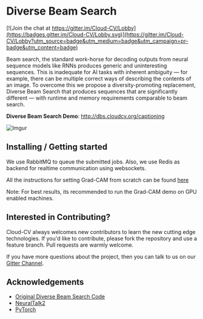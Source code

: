 
# Diverse Beam Search

[![Join the chat at https://gitter.im/Cloud-CV/Lobby](https://badges.gitter.im/Cloud-CV/Lobby.svg)](https://gitter.im/Cloud-CV/Lobby?utm_source=badge&utm_medium=badge&utm_campaign=pr-badge&utm_content=badge)

Beam search, the standard work-horse for decoding outputs from neural sequence models like RNNs produces generic and uninteresting sequences. This is inadequate for AI tasks with inherent ambiguity — for example, there can be multiple correct ways of describing the contents of an image. To overcome this we propose a diversity-promoting replacement, Diverse Beam Search that produces sequences that are significantly different — with runtime and memory requirements comparable to beam search.

**Diverse Beam Search Demo**: http://dbs.cloudcv.org/captioning

![Imgur](http://i.imgur.com/SDsw7sP.gif)

## Installing / Getting started

We use RabbitMQ to queue the submitted jobs. Also, we use Redis as backend for realtime communication using websockets.

All the instructions for setting Grad-CAM from scratch can be found  [here](https://github.com/Cloud-CV/diverse-beam-search/blob/master/INSTALLATION.md)

Note: For best results, its recommended to run the Grad-CAM demo on GPU enabled machines.

## Interested in Contributing?

Cloud-CV always welcomes new contributors to learn the new cutting edge technologies. If you'd like to contribute, please fork the repository and use a feature branch. Pull requests are warmly welcome.

If you have more questions about the project, then you can talk to us on our [Gitter Channel](https://gitter.im/Cloud-CV/Lobby).  

## Acknowledgements

- [Original Diverse Beam Search Code](https://github.com/ashwinkalyan/dbs)
- [NeuralTalk2](https://github.com/karpathy/neuraltalk2/)
- [PyTorch](https://github.com/hughperkins/pytorch)
